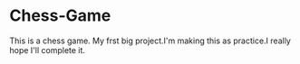 # Chess-Game

This is a chess game. My frst big project.I'm making this as practice.I really hope I'll complete it.
